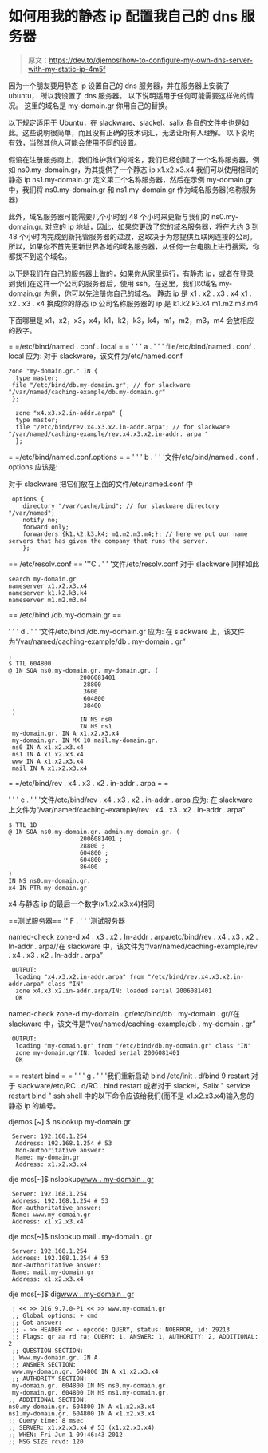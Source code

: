 # 如何用我的静态 ip 配置我自己的 dns 服务器

> 原文：<https://dev.to/djemos/how-to-configure-my-own-dns-server-with-my-static-ip-4m5f>

因为一个朋友要用静态 ip 设置自己的 dns 服务器，并在服务器上安装了 ubuntu，
所以我设置了 dns 服务器。
以下说明适用于任何可能需要这样做的情况。
这里的域名是 my-domain.gr 你用自己的替换。

以下规定适用于 Ubuntu，在 slackware、slackel、salix 各自的文件中也是如此。这些说明很简单，而且没有正确的技术词汇，无法让所有人理解。
以下说明有效，当然其他人可能会使用不同的设置。

假设在注册服务商上，我们维护我们的域名，我们已经创建了一个名称服务器，例如 ns0.my-domain.gr，为其提供了一个静态 ip x1.x2.x3.x4
我们可以使用相同的静态 ip ns1.my-domain.gr
定义第二个名称服务器，然后在示例 my-domain.gr 中，我们将 ns0.my-domain.gr 和 ns1.my-domain.gr 作为域名服务器(名称服务器)

此外，域名服务器可能需要几个小时到 48 个小时来更新与我们的 ns0.my-domain.gr.
对应的 ip 地址，因此，如果您更改了您的域名服务器，将在大约 3 到 48 个小时内完成到新托管服务器的过渡，这取决于为您提供互联网连接的公司。
所以，如果你不首先更新世界各地的域名服务器，从任何一台电脑上进行搜索，你都找不到这个域名。

以下是我们在自己的服务器上做的，如果你从家里运行，有静态 ip，或者在登录到我们在这样一个公司的服务器后，使用 ssh。在这里，我们以域名 my-domain.gr 为例，你可以先注册你自己的域名。
静态 ip 是 x1 . x2 . x3 . x4
x1 . x2 . x3 . x4 换成你的静态 ip
公司名称服务器的 ip 是 k1.k2.k3.k4 m1.m2.m3.m4

下面哪里是 x1，x2，x3，x4，k1，k2，k3，k4，m1，m2，m3，m4 会放相应的数字。

= =/etc/bind/named . conf . local = =
' ' ' a . ' ' ' file/etc/bind/named . conf . local 应为:
对于 slackware，该文件为/etc/named.conf

```
zone "my-domain.gr." IN {
  type master;
 file "/etc/bind/db.my-domain.gr"; // for slackware "/var/named/caching-example/db.my-domain.gr"
 };

  zone "x4.x3.x2.in-addr.arpa" {
  type master;
  file "/etc/bind/rev.x4.x3.x2.in-addr.arpa"; // for slackware "/var/named/caching-example/rev.x4.x3.x2.in-addr. arpa "
  }; 
```

= =/etc/bind/named.conf.options = =
' ' ' b . ' ' '文件/etc/bind/named . conf . options 应该是:

对于 slackware 把它们放在上面的文件/etc/named.conf 中

```
 options {
    directory "/var/cache/bind"; // for slackware directory "/var/named";
    notify no;
    forward only;
    forwarders {k1.k2.k3.k4; m1.m2.m3.m4;}; // here we put our name servers that has given the company that runs the server.
    }; 
```

== /etc/resolv.conf ==
'''C . ' ' '文件/etc/resolv.conf
对于 slackware 同样如此

```
search my-domain.gr 
nameserver x1.x2.x3.x4
nameserver k1.k2.k3.k4
nameserver m1.m2.m3.m4 
```

== /etc/bind /db.my-domain.gr ==

' ' ' d . ' ' '文件/etc/bind /db.my-domain.gr 应为:
在 slackware 上，该文件为“/var/named/caching-example/db . my-domain . gr”

```
;
$ TTL 604800
@ IN SOA ns0.my-domain.gr. my-domain.gr. (
                    2006081401
                     28800
                     3600
                     604800
                     38400
 )
                    IN NS ns0
                    IN NS ns1
 my-domain.gr. IN A x1.x2.x3.x4
 my-domain.gr. IN MX 10 mail.my-domain.gr.
 ns0 IN A x1.x2.x3.x4
 ns1 IN A x1.x2.x3.x4
 www IN A x1.x2.x3.x4
 mail IN A x1.x2.x3.x4 
```

= =/etc/bind/rev . x4 . x3 . x2 . in-addr . arpa = =

' ' ' e . ' ' '文件/etc/bind/rev . x4 . x3 . x2 . in-addr . arpa 应为:
在 slackware 上文件为“/var/named/caching-example/rev . x4 . x3 . x2 . in-addr . arpa”

```
$ TTL 1D 
@ IN SOA ns0.my-domain.gr. admin.my-domain.gr. (
                    2006081401 ;
                    28800 ;
                    604800 ;
                    604800 ;
                    86400
)
IN NS ns0.my-domain.gr.
x4 IN PTR my-domain.gr 
```

x4 与静态 ip 的最后一个数字(x1.x2.x3.x4)相同

==测试服务器==
'''F . ' ' '测试服务器

named-check zone-d x4 . x3 . x2 . In-addr . arpa/etc/bind/rev . x4 . x3 . x2 . In-addr . arpa//在 slackware 中，该文件为“/var/named/caching-example/rev . x4 . x3 . x2 . In-addr . arpa”

```
 OUTPUT:
  loading "x4.x3.x2.in-addr.arpa" from "/etc/bind/rev.x4.x3.x2.in-addr.arpa" class "IN"
  zone x4.x3.x2.in-addr.arpa/IN: loaded serial 2006081401
  OK 
```

named-check zone-d my-domain . gr/etc/bind/db . my-domain . gr//在 slackware 中，该文件是“/var/named/caching-example/db . my-domain . gr”

```
 OUTPUT:
  loading "my-domain.gr" from "/etc/bind/db.my-domain.gr" class "IN"
  zone my-domain.gr/IN: loaded serial 2006081401
  OK 
```

= = restart bind = =
' ' ' g . ' ' '我们重新启动 bind
/etc/init . d/bind 9 restart
对于 slackware/etc/RC . d/RC . bind restart 或者对于 slackel，Salix " service restart bind "
ssh shell 中的以下命令应该给我们(而不是 x1.x2.x3.x4)输入您的静态 ip 的编号。

djemos [~] $ nslookup my-domain.gr

```
 Server: 192.168.1.254
  Address: 192.168.1.254 # 53
  Non-authoritative answer:
  Name: my-domain.gr
  Address: x1.x2.x3.x4 
```

dje mos[~]$ nslookup[www . my-domain . gr](http://www.my-domain.gr)

```
 Server: 192.168.1.254
 Address: 192.168.1.254 # 53
 Non-authoritative answer:
 Name: www.my-domain.gr
 Address: x1.x2.x3.x4 
```

dje mos[~]$ nslookup mail . my-domain . gr

```
 Server: 192.168.1.254
 Address: 192.168.1.254 # 53
 Non-authoritative answer:
 Name: mail.my-domain.gr
 Address: x1.x2.x3.x4 
```

dje mos[~]$ dig[www . my-domain . gr](http://www.my-domain.gr)

```
 ; << >> DiG 9.7.0-P1 << >> www.my-domain.gr
 ;; Global options: + cmd
 ;; Got answer:
 ;; - >> HEADER << - opcode: QUERY, status: NOERROR, id: 29213
 ;; Flags: qr aa rd ra; QUERY: 1, ANSWER: 1, AUTHORITY: 2, ADDITIONAL: 2
 ;; QUESTION SECTION:
 ; Www.my-domain.gr. IN A
 ;; ANSWER SECTION:
 www.my-domain.gr. 604800 IN A x1.x2.x3.x4
 ;; AUTHORITY SECTION:
 my-domain.gr. 604800 IN NS ns0.my-domain.gr.
 my-domain.gr. 604800 IN NS ns1.my-domain.gr.
;; ADDITIONAL SECTION:
ns0.my-domain.gr. 604800 IN A x1.x2.x3.x4
ns1.my-domain.gr. 604800 IN A x1.x2.x3.x4
;; Query time: 8 msec
;; SERVER: x1.x2.x3.x4 # 53 (x1.x2.x3.x4)
;; WHEN: Fri Jun 1 09:46:43 2012
;; MSG SIZE rcvd: 120 
```